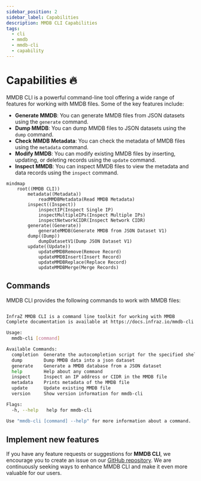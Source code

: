 ```yaml
---
sidebar_position: 2
sidebar_label: Capabilities
description: MMDB CLI Capabilities
tags:
  - cli
  - mmdb
  - mmdb-cli
  - capability
---
```


# Capabilities 🔥

MMDB CLI is a powerful command-line tool offering a wide range of features for working with MMDB files. Some of the key features include:

- **Generate MMDB**: You can generate MMDB files from JSON datasets using the `generate` command.
- **Dump MMDB**: You can dump MMDB files to JSON datasets using the `dump` command.
- **Check MMDB Metadata**: You can check the metadata of MMDB files using the `metadata` command.
- **Modify MMDB**: You can modify existing MMDB files by inserting, updating, or deleting records using the `update` command.
- **Inspect MMDB**: You can inspect MMDB files to view the metadata and data records using the `inspect` command.

<!---
  completion  Generate the autocompletion script for the specified shell
  dump        Dump MMDB data into a json dataset
  generate    Generate a MMDB database from a JSON dataset
  help        Help about any command
  inspect     Inspect an IP address or CIDR in the MMDB file
  metadata    Prints metadata of the MMDB file
  update      Update existing MMDB file
  version     Show version information for mmdb-cli

--->

```mermaid
mindmap
    root((MMDB CLI))
        metadata((Metadata))
            readMMDBMetadata(Read MMDB Metadata)
        inspect((Inspect))
            inspectIP(Inspect Single IP)
            inspectMultipleIPs(Inspect Multiple IPs)
            inspectNetworkCIDR(Inspect Network CIDR)
        generate((Generate))
            generateMMDB(Generate MMDB from JSON Dataset V1)
        dump((Dump))
            dumpDatasetV1(Dump JSON Dataset V1)
        update((Update))
            updateMMDBRemove(Remove Record)
            updateMMDBInsert(Insert Record)
            updateMMDBReplace(Replace Record)
            updateMMDBMerge(Merge Records)
```

## Commands

MMDB CLI provides the following commands to work with MMDB files:

```bash

InfraZ MMDB CLI is a command line toolkit for working with MMDB
Complete documentation is available at https://docs.infraz.io/mmdb-cli

Usage:
  mmdb-cli [command]

Available Commands:
  completion  Generate the autocompletion script for the specified shell
  dump        Dump MMDB data into a json dataset
  generate    Generate a MMDB database from a JSON dataset
  help        Help about any command
  inspect     Inspect an IP address or CIDR in the MMDB file
  metadata    Prints metadata of the MMDB file
  update      Update existing MMDB file
  version     Show version information for mmdb-cli

Flags:
  -h, --help   help for mmdb-cli

Use "mmdb-cli [command] --help" for more information about a command.
```

## Implement new features

If you have any feature requests or suggestions for **MMDB CLI**, we encourage you to create an issue on our [GitHub repository](https://github.com/InfraZ/mmdb-cli/issues). We are continuously seeking ways to enhance MMDB CLI and make it even more valuable for our users.

